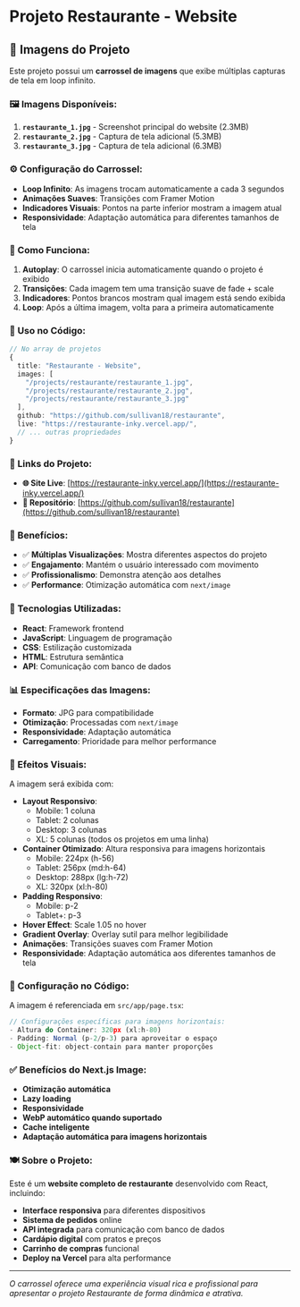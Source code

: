 # Projeto Restaurante - Website

## 📸 Imagens do Projeto

Este projeto possui um **carrossel de imagens** que exibe múltiplas capturas de tela em loop infinito.

### 🖼️ Imagens Disponíveis:

1. **`restaurante_1.jpg`** - Screenshot principal do website (2.3MB)
2. **`restaurante_2.jpg`** - Captura de tela adicional (5.3MB)
3. **`restaurante_3.jpg`** - Captura de tela adicional (6.3MB)

### ⚙️ Configuração do Carrossel:

- **Loop Infinito**: As imagens trocam automaticamente a cada 3 segundos
- **Animações Suaves**: Transições com Framer Motion
- **Indicadores Visuais**: Pontos na parte inferior mostram a imagem atual
- **Responsividade**: Adaptação automática para diferentes tamanhos de tela

### 🎯 Como Funciona:

1. **Autoplay**: O carrossel inicia automaticamente quando o projeto é exibido
2. **Transições**: Cada imagem tem uma transição suave de fade + scale
3. **Indicadores**: Pontos brancos mostram qual imagem está sendo exibida
4. **Loop**: Após a última imagem, volta para a primeira automaticamente

### 📱 Uso no Código:

```typescript
// No array de projetos
{
  title: "Restaurante - Website",
  images: [
    "/projects/restaurante/restaurante_1.jpg",
    "/projects/restaurante/restaurante_2.jpg",
    "/projects/restaurante/restaurante_3.jpg"
  ],
  github: "https://github.com/sullivan18/restaurante",
  live: "https://restaurante-inky.vercel.app/",
  // ... outras propriedades
}
```

### 🔗 Links do Projeto:

- **🌐 Site Live**: [https://restaurante-inky.vercel.app/](https://restaurante-inky.vercel.app/)
- **📂 Repositório**: [https://github.com/sullivan18/restaurante](https://github.com/sullivan18/restaurante)

### 🎨 Benefícios:

- ✅ **Múltiplas Visualizações**: Mostra diferentes aspectos do projeto
- ✅ **Engajamento**: Mantém o usuário interessado com movimento
- ✅ **Profissionalismo**: Demonstra atenção aos detalhes
- ✅ **Performance**: Otimização automática com `next/image`

### 🔧 Tecnologias Utilizadas:

- **React**: Framework frontend
- **JavaScript**: Linguagem de programação
- **CSS**: Estilização customizada
- **HTML**: Estrutura semântica
- **API**: Comunicação com banco de dados

### 📊 Especificações das Imagens:

- **Formato**: JPG para compatibilidade
- **Otimização**: Processadas com `next/image`
- **Responsividade**: Adaptação automática
- **Carregamento**: Prioridade para melhor performance

### 🎨 Efeitos Visuais:

A imagem será exibida com:
- **Layout Responsivo**: 
  - Mobile: 1 coluna
  - Tablet: 2 colunas  
  - Desktop: 3 colunas
  - XL: 5 colunas (todos os projetos em uma linha)
- **Container Otimizado**: Altura responsiva para imagens horizontais
  - Mobile: 224px (h-56)
  - Tablet: 256px (md:h-64)
  - Desktop: 288px (lg:h-72)
  - XL: 320px (xl:h-80)
- **Padding Responsivo**: 
  - Mobile: p-2
  - Tablet+: p-3
- **Hover Effect**: Scale 1.05 no hover
- **Gradient Overlay**: Overlay sutil para melhor legibilidade
- **Animações**: Transições suaves com Framer Motion
- **Responsividade**: Adaptação automática aos diferentes tamanhos de tela

### 🔧 Configuração no Código:

A imagem é referenciada em `src/app/page.tsx`:

```javascript
// Configurações específicas para imagens horizontais:
- Altura do Container: 320px (xl:h-80)
- Padding: Normal (p-2/p-3) para aproveitar o espaço
- Object-fit: object-contain para manter proporções
```

### ✅ Benefícios do Next.js Image:

- **Otimização automática**
- **Lazy loading**
- **Responsividade**
- **WebP automático quando suportado**
- **Cache inteligente**
- **Adaptação automática para imagens horizontais**

### 🍽️ Sobre o Projeto:

Este é um **website completo de restaurante** desenvolvido com React, incluindo:
- **Interface responsiva** para diferentes dispositivos
- **Sistema de pedidos** online
- **API integrada** para comunicação com banco de dados
- **Cardápio digital** com pratos e preços
- **Carrinho de compras** funcional
- **Deploy na Vercel** para alta performance

---

*O carrossel oferece uma experiência visual rica e profissional para apresentar o projeto Restaurante de forma dinâmica e atrativa.*
